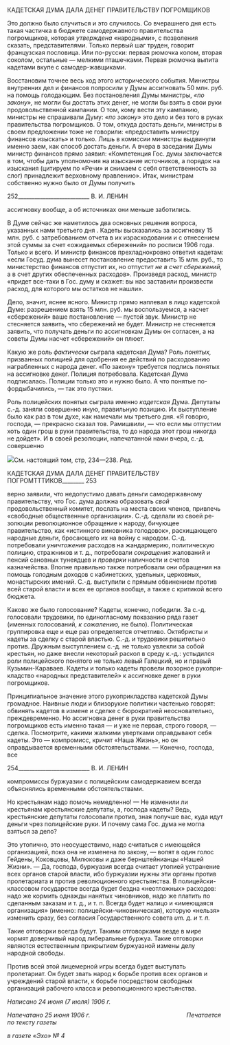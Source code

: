 КАДЕТСКАЯ ДУМА ДАЛА ДЕНЕГ ПРАВИТЕЛЬСТВУ ПОГРОМЩИКОВ

Это должно было случиться и это случилось. Со вчерашнего дня есть такая частичка в бюджете самодержавного правительства погромщиков, которая _утверждена_ «народ­ными», с позволения сказать, представителями. Только первый шаг труден, говорит французская пословица. Или по-русски: первая рюмочка колом, вторая соколом, ос­тальные — мелкими пташечками. Первая рюмочка выпита кадетами вкупе с самодер-жавщиками.

Восстановим точнее весь ход этого исторического события. Министры внутренних дел и финансов попросили у Думы ассигновать 50 млн. руб. на помощь голодающим. Без постановления Думы министры, _«по закону»,_ не могли бы достать этих денег, не могли бы взять в свои руки продовольственной кампании. О том, кому вести эту кам­панию, министры не спрашивали Думу: _«по закону»_ это дело и без того в руках прави­тельства погромщиков. О том, откуда достать деньги, министры в своем предложении тоже не говорили: «предоставить министру финансов изыскать» и только. Лишь в ко­миссии министры выдвинули именно заем, как способ достать деньги. А вчера в засе­дании Думы министр финансов прямо заявил: «Компетенция Гос. думы заключается в том, чтобы дать уполномочия на изыскание источников, а порядок на изыскания (цити­руем по «Речи» и снимаем с себя ответственность за слог) принадлежит верховному правлению». Итак, министрам собственно нужно было от Думы получить

  

252__________________________ В. И. ЛЕНИН

ассигновку вообще, а об источниках они меньше заботились.

В Думе сейчас же наметилось два основных решения вопроса, указанных нами третьего дня . Кадеты высказались за ассигновку 15 млн. руб. с затребованием отчета в их израсходовании и с отнесением этой суммы за счет «ожидаемых сбережений» по росписи 1906 года. Только и всего. И министр финансов прехладнокровно ответил ка­детам: «если Госуд. дума вынесет постановление предоставить 15 млн. руб., то мини­стерство финансов отпустит их, но отпустит _не в счет сбережений,_ а в счет других обеспеченных расходов». Произведя расход, министр «придет все-таки в Гос. думу и скажет: вы нас заставили произвести расход, для которого мы остатков не нашли».

Дело, значит, яснее ясного. Министр прямо наплевал в лицо кадетской Думе: разре­шением взять 15 млн. руб. мы воспользуемся, а насчет «сбережений» ваше постановле­ние — пустой звук. Министр не стесняется заявить, что сбережений не будет. Министр не стесняется заявить, что получать деньги по ассигновкам Думы он согласен, а на со­веты Думы насчет «сбережений» он плюет.

Какую же роль _фактически_ сыграла кадетская Дума? Роль _понятых,_ призванных полицией для одобрения ее действий по расходованию награбленных с народа денег. «По закону» требуется подпись понятых на ассигновке денег. Полиция потребовала. Кадетская Дума подписалась. Полиции только это и нужно было. А что понятые по-фордыбачились, — так это пустяки.

Роль полицейских понятых сыграла именно _кадетская_ Дума. Депутаты с.-д. заняли совершенно иную, правильную позицию. Их выступление было как раз в том духе, как намечали мы третьего дня. «Я говорю, господа, — прекрасно сказал тов. Рамишвили, — что если мы отпустим хоть один грош в руки правительства, то до народа этот грош никогда не дойдет». И в своей резолюции, напечатанной нами вчера, с.-д. совершенно

![](file:///C:/Users/bot32/AppData/Local/Temp/msohtmlclip1/01/clip_image001.png)См. настоящий том, стр, 234—238. _Ред._

  

КАДЕТСКАЯ ДУМА ДАЛА ДЕНЕГ ПРАВИТЕЛЬСТВУ ПОГРОМТТТИКОВ________ 253

верно заявили, что недопустимо давать деньги самодержавному правительству, что Гос. дума должна образовать _свой_ продовольственный комитет, послать на места своих членов, привлечь «свободные общественные организации». С.-д. сделали из своей ре­золюции революционное обращение к народу, бичующее правительство, как «истинно­го виновника голодовок», расхищающего народные деньги, бросающего их на войну с народом. С.-д. потребовали _уничтожения_ расходов на жандармерию, политическую полицию, стражников и т. д., потребовали _сокращения_ жалований и пенсий сановных тунеядцев и _проверки_ наличности и счетов казначейства. Вполне правильно также по­требовали они обращения на помощь голодным доходов с кабинетских, удельных, цер­ковных, монастырских имений. С.-д. выступили с прямым обвинением против всей старой власти и всех ее органов вообще, а также с критикой всего бюджета.

Каково же было голосование? Кадеты, конечно, победили. За с.-д. голосовали трудо­вики, по единогласному показанию ряда газет (именных голосований, _к сожалению,_ не было). Политическая группировка еще и еще раз определяется отчетливо. Октябристы и кадеты за сделку с старой властью. С.-д. и трудовики решительно против. Дружным выступлением с.-д. не только увлекли за собой крестьян, но даже внесли некоторый раскол в среду к.-д.: устыдился роли полицейского понятого не только левый Галецкий, но и правый Кузьмин-Караваев. Кадеты и только кадеты провели позорное рукопри­кладство «народных представителей» к ассигновке денег в руки погромщиков.

Принципиальное значение этого рукоприкладства кадетской Думы громадное. На­ивные люди и близорукие политики частенько говорят: обвинять кадетов в измене и сделке с бюрократией неосновательно, преждевременно. Но ассигновка денег в руки правительства погромщиков есть именно такая — и уже не первая, строго говоря, — сделка. Посмотрите, какими жалкими увертками оправдывают себя кадеты. Это — компромисс, кричит «Наша Жизнь», но он оправдывается временными обстоятельст­вами. — Конечно, господа, все

  

254__________________________ В. И. ЛЕНИН

компромиссы буржуазии с полицейским самодержавием всегда объяснялись времен­ными обстоятельствами.

Но крестьянам надо помочь немедленно! — Не изменили ли крестьянам крестьян­ские депутаты, а, господа кадеты? Ведь, крестьянские депутаты голосовали против, зная получше вас, куда идут деньги чрез полицейские руки. И почему сама Гос. дума не могла взяться за дело?

Это утопично, это неосуществимо, надо считаться с имеющейся организацией, пока она не изменена по закону, — вопят в один голос Гейдены, Коковцовы, Милюковы и даже бернштейнианцы «Нашей Жизни». — Да, господа, буржуазия всегда считает уто­пией устранение всех органов старой власти, ибо буржуазии нужны эти органы против пролетариата и против революционного крестьянства. В полицейски-классовом госу­дарстве всегда будет бездна «неотложных» расходов: надо же кормить однажды наня­тых чиновников, надо же платить по сделанным заказам и т. д., и т. п. Всегда будет на­лицо и «имеющаяся организация» (именно: полицейски-чиновническая), которую «нельзя» изменить сразу, без согласия Государственного совета _um._ _д. и т. п._

Такие отговорки всегда будут. Такими отговорками везде в мире кормят доверчивый народ либеральные буржуа. Такие отговорки являются естественным прикрытием бур­жуазной измены делу народной свободы.

Против всей этой лицемерной игры всегда будет выступать пролетариат. Он будет звать народ к борьбе против всех органов и учреждений старой власти, к борьбе по­средством свободных организаций рабочего класса и революционного крестьянства.

_Написано 24 июня (7 июля) 1906 г._

_Напечатано 25 июня 1906 г.                                                         Печатается по тексту газеты_

_в газете «Эхо» № 4_
